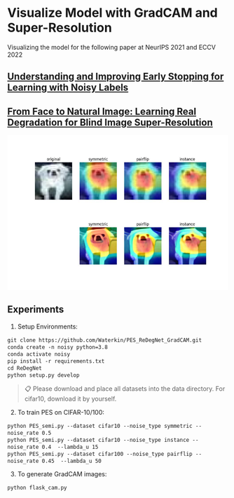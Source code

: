 # Visualize Model with GradCAM and Super-Resolution
Visualizing the model for the following paper at NeurIPS 2021 and ECCV 2022
## [Understanding and Improving Early Stopping for Learning with Noisy Labels](https://github.com/tmllab/PES) 
## [From Face to Natural Image: Learning Real Degradation for Blind Image Super-Resolution](https://github.com/csxmli2016/ReDegNet)

![gradcam](test.jpg)
## Experiments

1. Setup Environments:
```
git clone https://github.com/Waterkin/PES_ReDegNet_GradCAM.git
conda create -n noisy python=3.8
conda activate noisy
pip install -r requirements.txt
cd ReDegNet
python setup.py develop
```

> 📋 Please download and place all datasets into the data directory. For cifar10, download it by yourself.

2. To train PES on CIFAR-10/100:
```
python PES_semi.py --dataset cifar10 --noise_type symmetric --noise_rate 0.5
python PES_semi.py --dataset cifar10 --noise_type instance --noise_rate 0.4  --lambda_u 15
python PES_semi.py --dataset cifar100 --noise_type pairflip --noise_rate 0.45  --lambda_u 50
```

3. To generate GradCAM images:
```
python flask_cam.py
```